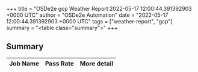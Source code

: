 +++
title = "OSDe2e gcp Weather Report 2022-05-17 12:00:44.391392903 +0000 UTC"
author = "OSDe2e Automation"
date = "2022-05-17 12:00:44.391392903 +0000 UTC"
tags = ["weather-report", "gcp"]
summary = "<table class=\"summary\"></table>"
+++
## Summary

| Job Name | Pass Rate | More detail |
|----------|-----------|-------------|




